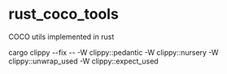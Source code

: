 # rust_coco_tools
COCO utils implemented in rust



cargo clippy --fix -- -W clippy::pedantic -W clippy::nursery -W clippy::unwrap_used -W clippy::expect_used
